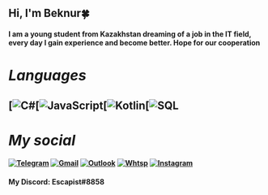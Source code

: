 ## Hi, I'm Beknur🍀
#### I am a young student from Kazakhstan dreaming of a job in the IT field, every day I gain experience and become better. Hope for our cooperation

# *Languages*
## [![C#](https://img.shields.io/badge/C%23-239120?style=for-the-badge&logo=c-sharp&logoColor=white)[![JavaScript](https://img.shields.io/badge/JavaScript-323330?style=for-the-badge&logo=javascript&logoColor=F7DF1E)[![Kotlin](https://img.shields.io/badge/Kotlin-0095D5?&style=for-the-badge&logo=kotlin&logoColor=white)[![SQL](https://img.shields.io/badge/PLSQL-F80000?style=for-the-badge&logo=oracle&logoColor=black)

# *My social*
#### [![Telegram](https://img.shields.io/badge/Telegram-2CA5E0?style=for-the-badge&logo=telegram&logoColor=white)](https://t.me/idhoroso)  [![Gmail](https://img.shields.io/badge/Gmail-D14836?style=for-the-badge&logo=gmail&logoColor=white)](mailto:sailaukhanbeknur@gmail.com) [![Outlook](https://img.shields.io/badge/Microsoft_Outlook-0078D4?style=for-the-badge&logo=microsoft-outlook&logoColor=white)](mailto:bekasail@outlook.com) [![Whtsp](https://img.shields.io/badge/WhatsApp-25D366?style=for-the-badge&logo=whatsapp&logoColor=white)](https://wa.me/77765311600) [![Instagram](https://img.shields.io/badge/Instagram-E4405F?style=for-the-badge&logo=instagram&logoColor=white)](https://www.instagram.com/noellemymain/)

#### My Discord: Escapist#8858

<!--
**ne0teny/ne0teny** is a ✨ _special_ ✨ repository because its `README.md` (this file) appears on your GitHub profile.

Here are some ideas to get you started:

- 🔭 I’m currently working on ...
- 🌱 I’m currently learning ...
- 👯 I’m looking to collaborate on ...
- 🤔 I’m looking for help with ...
- 💬 Ask me about ...
- 📫 How to reach me: ...
- 😄 Pronouns: ...
- ⚡ Fun fact: ...
-->

